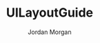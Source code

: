 ---
layout: post
tags: ["UIKit"]
title: "UILayoutGuide"
author: Jordan Morgan
description: "Spacer views often make user interface creation more palatable, but with significant drawbacks. There's a more pragmatic way."
image: /assets/images/logo.png
special: "true"
---